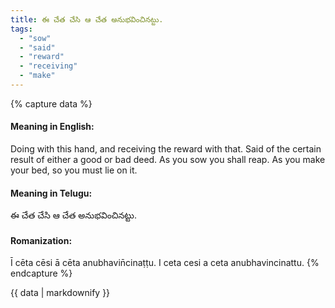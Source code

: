 ```yaml
---
title: ఈ చేత చేసి ఆ చేత అనుభవించినట్టు.
tags:
  - "sow"
  - "said"
  - "reward"
  - "receiving"
  - "make"
---
```


{% capture data %}
#### Meaning in English:
Doing with this hand, and receiving the reward with that.
Said of the certain result of either a good or bad deed.
As you sow you shall reap.
As you make your bed, so you must lie on it.

#### Meaning in Telugu:
ఈ చేత చేసి ఆ చేత అనుభవించినట్టు.

#### Romanization:
Ī cēta cēsi ā cēta anubhavin̄cinaṭṭu.
I ceta cesi a ceta anubhavincinattu.
{% endcapture %}

{{ data | markdownify }}

